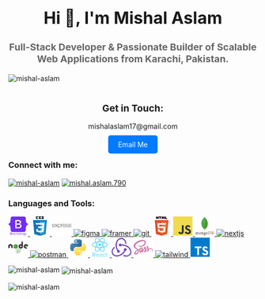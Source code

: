 <!-- Profile Header -->
<!-- Profile Header -->
<div align="center">
  <h1 style="font-size: 3.5vw; font-weight: bold; animation: fade-in 2s;">Hi 👋, I'm Mishal Aslam</h1>
  <h3 style="font-size: 2vw; color: #666; animation: fade-in 2.5s;">Full-Stack Developer & Passionate Builder of Scalable Web Applications from Karachi, Pakistan.</h3>
</div>

<p align="left">
  <img src="https://komarev.com/ghpvc/?username=mishal-aslam&label=Profile%20views&color=0e75b6&style=flat" alt="mishal-aslam" />
</p>


<!-- Contact Information -->
<div style="margin-top: 40px; text-align: center;">
  <h2 style="font-size: 2vw; font-weight: bold; animation: fade-in 2s;"> Get in Touch:</h2>
  <p style="font-size: 1.5vw; margin-bottom: 20px;">mishalaslam17@gmail.com</p>
  <a href="mailto:mishalaslam17@gmail.com" style="background-color: #007bff; color: #fff; padding: 10px 20px; border-radius: 5px; text-decoration: none;">Email Me</a>
</div>

      
<h3 align="left">Connect with me:</h3>
<p align="left">
<a href="https://linkedin.com/in/mishal-aslam" target="blank"><img align="center" src="https://raw.githubusercontent.com/rahuldkjain/github-profile-readme-generator/master/src/images/icons/Social/linked-in-alt.svg" alt="mishal-aslam" height="30" width="40" /></a>
<a href="https://fb.com/mishal.aslam.790" target="blank"><img align="center" src="https://raw.githubusercontent.com/rahuldkjain/github-profile-readme-generator/master/src/images/icons/Social/facebook.svg" alt="mishal.aslam.790" height="30" width="40" /></a>
</p>

<h3 align="left">Languages and Tools:</h3>
<p align="left"> <a href="https://getbootstrap.com" target="_blank" rel="noreferrer"> <img src="https://raw.githubusercontent.com/devicons/devicon/master/icons/bootstrap/bootstrap-plain-wordmark.svg" alt="bootstrap" width="40" height="40"/> </a> <a href="https://www.w3schools.com/css/" target="_blank" rel="noreferrer"> <img src="https://raw.githubusercontent.com/devicons/devicon/master/icons/css3/css3-original-wordmark.svg" alt="css3" width="40" height="40"/> </a> <a href="https://expressjs.com" target="_blank" rel="noreferrer"> <img src="https://raw.githubusercontent.com/devicons/devicon/master/icons/express/express-original-wordmark.svg" alt="express" width="40" height="40"/> </a> <a href="https://www.figma.com/" target="_blank" rel="noreferrer"> <img src="https://www.vectorlogo.zone/logos/figma/figma-icon.svg" alt="figma" width="40" height="40"/> </a> <a href="https://www.framer.com/" target="_blank" rel="noreferrer"> <img src="https://www.vectorlogo.zone/logos/framer/framer-icon.svg" alt="framer" width="40" height="40"/> </a> <a href="https://git-scm.com/" target="_blank" rel="noreferrer"> <img src="https://www.vectorlogo.zone/logos/git-scm/git-scm-icon.svg" alt="git" width="40" height="40"/> </a> <a href="https://www.w3.org/html/" target="_blank" rel="noreferrer"> <img src="https://raw.githubusercontent.com/devicons/devicon/master/icons/html5/html5-original-wordmark.svg" alt="html5" width="40" height="40"/> </a> <a href="https://developer.mozilla.org/en-US/docs/Web/JavaScript" target="_blank" rel="noreferrer"> <img src="https://raw.githubusercontent.com/devicons/devicon/master/icons/javascript/javascript-original.svg" alt="javascript" width="40" height="40"/> </a> <a href="https://www.mongodb.com/" target="_blank" rel="noreferrer"> <img src="https://raw.githubusercontent.com/devicons/devicon/master/icons/mongodb/mongodb-original-wordmark.svg" alt="mongodb" width="40" height="40"/> </a> <a href="https://nextjs.org/" target="_blank" rel="noreferrer"> <img src="https://cdn.worldvectorlogo.com/logos/nextjs-2.svg" alt="nextjs" width="40" height="40"/> </a> <a href="https://nodejs.org" target="_blank" rel="noreferrer"> <img src="https://raw.githubusercontent.com/devicons/devicon/master/icons/nodejs/nodejs-original-wordmark.svg" alt="nodejs" width="40" height="40"/> </a> <a href="https://postman.com" target="_blank" rel="noreferrer"> <img src="https://www.vectorlogo.zone/logos/getpostman/getpostman-icon.svg" alt="postman" width="40" height="40"/> </a> <a href="https://www.python.org" target="_blank" rel="noreferrer"> <img src="https://raw.githubusercontent.com/devicons/devicon/master/icons/python/python-original.svg" alt="python" width="40" height="40"/> </a> <a href="https://reactjs.org/" target="_blank" rel="noreferrer"> <img src="https://raw.githubusercontent.com/devicons/devicon/master/icons/react/react-original-wordmark.svg" alt="react" width="40" height="40"/> </a> <a href="https://redux.js.org" target="_blank" rel="noreferrer"> <img src="https://raw.githubusercontent.com/devicons/devicon/master/icons/redux/redux-original.svg" alt="redux" width="40" height="40"/> </a> <a href="https://sass-lang.com" target="_blank" rel="noreferrer"> <img src="https://raw.githubusercontent.com/devicons/devicon/master/icons/sass/sass-original.svg" alt="sass" width="40" height="40"/> </a> <a href="https://tailwindcss.com/" target="_blank" rel="noreferrer"> <img src="https://www.vectorlogo.zone/logos/tailwindcss/tailwindcss-icon.svg" alt="tailwind" width="40" height="40"/> </a> <a href="https://www.typescriptlang.org/" target="_blank" rel="noreferrer"> <img src="https://raw.githubusercontent.com/devicons/devicon/master/icons/typescript/typescript-original.svg" alt="typescript" width="40" height="40"/> </a> </p>


<p><img align="left" src="https://github-readme-stats.vercel.app/api/top-langs?username=mishal-aslam&show_icons=true&locale=en&layout=compact" alt="mishal-aslam" /></p>
<p>&nbsp;<img align="center" src="https://github-readme-stats.vercel.app/api?username=mishal-aslam&show_icons=true&locale=en" alt="mishal-aslam" /></p>
<p><img align="center" src="https://github-readme-streak-stats.herokuapp.com/?user=mishal-aslam&" alt="mishal-aslam" /></p>
